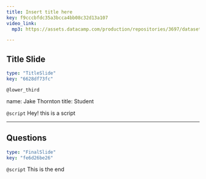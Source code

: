 ```yaml
---
title: Insert title here
key: f9cccbfdc35a3bcca4bb08c32d13a107
video_link:
  mp3: https://assets.datacamp.com/production/repositories/3697/datasets/fd353cf43b1f2000faaae4fc98ca6eea3de1b07d/test audio.mp3

---
```

## Title Slide

```yaml
type: "TitleSlide"
key: "6628df73fc"
```

`@lower_third`

name: Jake Thornton
title: Student


`@script`
Hey! this is a script


---
## Questions

```yaml
type: "FinalSlide"
key: "fe6d26be26"
```

`@script`
This is the end

